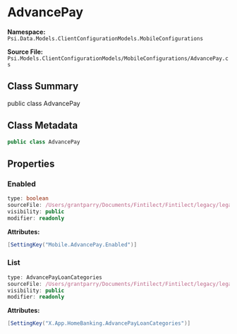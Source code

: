 # AdvancePay

**Namespace:** `Psi.Data.Models.ClientConfigurationModels.MobileConfigurations`

**Source File:** `Psi.Models.ClientConfigurationModels/MobileConfigurations/AdvancePay.cs`

## Class Summary

public class AdvancePay

## Class Metadata

```typescript
public class AdvancePay
```

## Properties

### Enabled

```typescript
type: boolean
sourceFile: /Users/grantparry/Documents/Fintilect/Fintilect/legacy/legacy-apis/Psi.Models.ClientConfigurationModels/MobileConfigurations/AdvancePay.cs
visibility: public
modifier: readonly
```

**Attributes:**
```csharp
[SettingKey("Mobile.AdvancePay.Enabled")]
```

### List

```typescript
type: AdvancePayLoanCategories
sourceFile: /Users/grantparry/Documents/Fintilect/Fintilect/legacy/legacy-apis/Psi.Models.ClientConfigurationModels/MobileConfigurations/AdvancePay.cs
visibility: public
modifier: readonly
```

**Attributes:**
```csharp
[SettingKey("X.App.HomeBanking.AdvancePayLoanCategories")]
```
